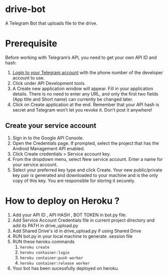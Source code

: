 # drive-bot
A Telegram Bot that uploads file to the drive.

# Prerequisite
Before working with Telegram’s API, you need to get your own API ID and hash:

1. [Login to your Telegram account](https://my.telegram.org/) with the phone number of the developer account to use.
2. Click under API Development tools.
3. A Create new application window will appear. Fill in your application details. There is no need to enter any URL, and only the first two fields (App title and Short name) can currently be changed later.
4. Click on Create application at the end. Remember that your API hash is secret and Telegram won’t let you revoke it. Don’t post it anywhere!

## Create your service account

1. Sign in to the Google API Console.
2. Open the Credentials page. If prompted, select the project that has the Android Management API enabled.
3. Click Create credentials > Service account key.
4. From the dropdown menu, select New service account. Enter a name for your service account.
5. Select your preferred key type and click Create. Your new public/private key pair is generated and downloaded to your machine and is the only copy of this key. You are responsible for storing it securely.

# How to deploy on Heroku ?

1. Add your API ID , API HASH , BOT TOKEN in bot.py file.
2. Add Service Account Credentials file in current project directory and add its PATH in drive_upload.py
3. Add Shared Drive's id in drive_upload.py if using Shared Drive
4. RUN bot.py in your local machine to generate .session file
5. RUN these heroku commands
    1. `heroku create`
    2. `heroku container:login`
    3. `heroku container:push worker`
    4. `heroku container:release worker`
6. Your bot has been sucessfully deployed on heroku.
